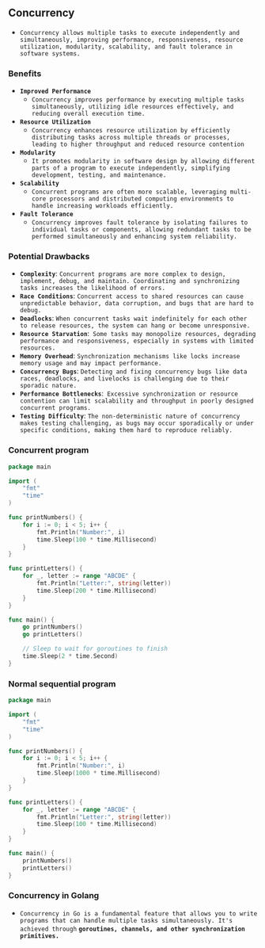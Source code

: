 ## Concurrency

- `Concurrency allows multiple tasks to execute independently and simultaneously, improving performance, responsiveness, resource utilization, modularity, scalability, and fault tolerance in software systems.`



### Benefits

- **`Improved Performance`**
  - `Concurrency improves performance by executing multiple tasks simultaneously, utilizing idle resources effectively, and reducing overall execution time.`
- **`Resource Utilization`**
  - `Concurrency enhances resource utilization by efficiently distributing tasks across multiple threads or processes, leading to higher throughput and reduced resource contention`
- **`Modularity`**
  - `It promotes modularity in software design by allowing different parts of a program to execute independently, simplifying development, testing, and maintenance.`
- **`Scalability`**
  - `Concurrent programs are often more scalable, leveraging multi-core processors and distributed computing environments to handle increasing workloads efficiently.`
- **`Fault Tolerance`**
  - `Concurrency improves fault tolerance by isolating failures to individual tasks or components, allowing redundant tasks to be performed simultaneously and enhancing system reliability.`



### Potential Drawbacks

- **`Complexity`**: `Concurrent programs are more complex to design, implement, debug, and maintain. Coordinating and synchronizing tasks increases the likelihood of errors.`
- **`Race Conditions`**: `Concurrent access to shared resources can cause unpredictable behavior, data corruption, and bugs that are hard to debug.`
- **`Deadlocks`**: `When concurrent tasks wait indefinitely for each other to release resources, the system can hang or become unresponsive.`
- **`Resource Starvation`**:` Some tasks may monopolize resources, degrading performance and responsiveness, especially in systems with limited resources.`
- **`Memory Overhead`**: `Synchronization mechanisms like locks increase memory usage and may impact performance.`
- **`Concurrency Bugs`**: `Detecting and fixing concurrency bugs like data races, deadlocks, and livelocks is challenging due to their sporadic nature.`
- **`Performance Bottlenecks`**:` Excessive synchronization or resource contention can limit scalability and throughput in poorly designed concurrent programs.`
- **`Testing Difficulty`**: `The non-deterministic nature of concurrency makes testing challenging, as bugs may occur sporadically or under specific conditions, making them hard to reproduce reliably.`



### Concurrent  program

```go
package main

import (
    "fmt"
    "time"
)

func printNumbers() {
    for i := 0; i < 5; i++ {
        fmt.Println("Number:", i)
        time.Sleep(100 * time.Millisecond)
    }
}

func printLetters() {
    for _, letter := range "ABCDE" {
        fmt.Println("Letter:", string(letter))
        time.Sleep(200 * time.Millisecond)
    }
}

func main() {
    go printNumbers()
    go printLetters()

    // Sleep to wait for goroutines to finish
    time.Sleep(2 * time.Second)
}

```



### Normal sequential program

```go
package main

import (
    "fmt"
    "time"
)

func printNumbers() {
    for i := 0; i < 5; i++ {
        fmt.Println("Number:", i)
        time.Sleep(1000 * time.Millisecond)
    }
}

func printLetters() {
    for _, letter := range "ABCDE" {
        fmt.Println("Letter:", string(letter))
        time.Sleep(100 * time.Millisecond)
    }
}

func main() {
    printNumbers()
    printLetters()
}

```





### Concurrency in Golang

- `Concurrency in Go is a fundamental feature that allows you to write programs that can handle multiple tasks simultaneously. It's achieved through` **`goroutines, channels, and other synchronization primitives.`**



